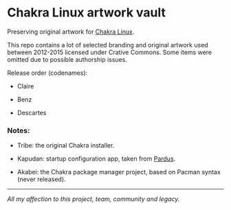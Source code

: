 # Chakra Linux artwork vault
Preserving original artwork for [Chakra Linux](https://en.wikipedia.org/wiki/Chakra_(operating_system)).

This repo contains a lot of selected branding and original artwork used between 2012-2015 licensed under Crative Commons. Some items were omitted due to possible authorship issues.

Release order (codenames):

* Claire

* Benz

* Descartes

### Notes:

* Tribe: the original Chakra installer.

* Kapudan: startup configuration app, taken from [Pardus](https://en.wikipedia.org/wiki/Pardus_(operating_system)).

* Akabei: the Chakra package manager project, based on Pacman syntax (never released).

---

_All my affection to this project, team, community and legacy._
